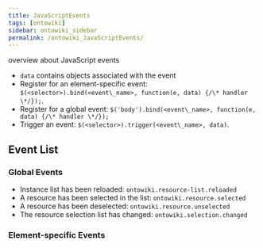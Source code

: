 ```yaml
---
title: JavaScriptEvents
tags: [ontowiki]
sidebar: ontowiki_sidebar
permalink: /ontowiki_JavaScriptEvents/
---
```

overview about JavaScript events

- `data` contains objects associated with the event
- Register for an element-specific event: `$(<selector>).bind(<event\_name>, function(e, data) {/\* handler \*/});`.
- Register for a global event: `$('body').bind(<event\_name>, function(e, data) {/\* handler \*/});`
- Trigger an event: `$(<selector>).trigger(<event\_name>, data)`.

## Event List

### Global Events

- Instance list has been reloaded: `ontowiki.resource-list.reloaded`
- A resource has been selected in the list: `ontowiki.resource.selected`
- A resource has been deselected: `ontowiki.resource.unselected`
- The resource selection list has changed: `ontowiki.selection.changed`

### Element-specific Events
